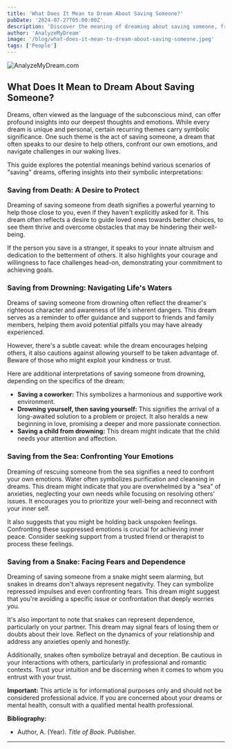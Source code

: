 ```yaml
---
title: 'What Does It Mean to Dream About Saving Someone?'
pubDate: '2024-07-27T05:00:00Z'
description: 'Discover the meaning of dreaming about saving someone, from saving them from death to rescuing them from a snake.'
author: 'AnalyzeMyDream'
image: '/blog/what-does-it-mean-to-dream-about-saving-someone.jpeg'
tags: ['People']
---
```


![AnalyzeMyDream.com](/blog/what-does-it-mean-to-dream-about-saving-someone.jpeg)

## What Does It Mean to Dream About Saving Someone?

Dreams, often viewed as the language of the subconscious mind, can offer profound insights into our deepest thoughts and emotions. While every dream is unique and personal, certain recurring themes carry symbolic significance. One such theme is the act of saving someone, a dream that often speaks to our desire to help others, confront our own emotions, and navigate challenges in our waking lives. 

This guide explores the potential meanings behind various scenarios of "saving" dreams, offering insights into their symbolic interpretations:

### Saving from Death: A Desire to Protect

Dreaming of saving someone from death signifies a powerful yearning to help those close to you, even if they haven't explicitly asked for it. This dream often reflects a desire to guide loved ones towards better choices, to see them thrive and overcome obstacles that may be hindering their well-being.

If the person you save is a stranger, it speaks to your innate altruism and dedication to the betterment of others. It also highlights your courage and willingness to face challenges head-on, demonstrating your commitment to achieving goals. 

### Saving from Drowning: Navigating Life's Waters

Dreams of saving someone from drowning often reflect the dreamer's righteous character and awareness of life's inherent dangers. This dream serves as a reminder to offer guidance and support to friends and family members, helping them avoid potential pitfalls you may have already experienced.

However, there's a subtle caveat: while the dream encourages helping others, it also cautions against allowing yourself to be taken advantage of. Beware of those who might exploit your kindness or trust. 

Here are additional interpretations of saving someone from drowning, depending on the specifics of the dream:

- **Saving a coworker:** This symbolizes a harmonious and supportive work environment.
- **Drowning yourself, then saving yourself:** This signifies the arrival of a long-awaited solution to a problem or project. It also heralds a new beginning in love, promising a deeper and more passionate connection.
- **Saving a child from drowning:** This dream might indicate that the child needs your attention and affection.

### Saving from the Sea: Confronting Your Emotions

Dreaming of rescuing someone from the sea signifies a need to confront your own emotions. Water often symbolizes purification and cleansing in dreams. This dream might indicate that you are overwhelmed by a "sea" of anxieties, neglecting your own needs while focusing on resolving others' issues. It encourages you to prioritize your well-being and reconnect with your inner self.

It also suggests that you might be holding back unspoken feelings. Confronting these suppressed emotions is crucial for achieving inner peace. Consider seeking support from a trusted friend or therapist to process these feelings.

### Saving from a Snake: Facing Fears and Dependence

Dreaming of saving someone from a snake might seem alarming, but snakes in dreams don't always represent negativity. They can symbolize repressed impulses and even confronting fears. This dream might suggest that you're avoiding a specific issue or confrontation that deeply worries you.

It's also important to note that snakes can represent dependence, particularly on your partner. This dream may signal fears of losing them or doubts about their love. Reflect on the dynamics of your relationship and address any anxieties openly and honestly.

Additionally, snakes often symbolize betrayal and deception. Be cautious in your interactions with others, particularly in professional and romantic contexts. Trust your intuition and be discerning when it comes to whom you entrust with your trust.

**Important:** This article is for informational purposes only and should not be considered professional advice. If you are concerned about your dreams or mental health, consult with a qualified mental health professional.

**Bibliography:**

* Author, A. (Year). *Title of Book*. Publisher.

---